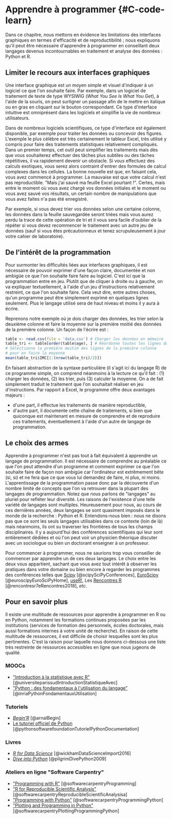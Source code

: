 
# Apprendre à programmer {#C-code-learn}

Dans ce chapitre, nous mettons en évidence les limitations des interfaces
graphiques en termes d'efficacité et de reproductibilité ; nous expliquons
qu'il peut être nécessaire d'apprendre à programmer en conseillant deux langages devenus incontournables en traitement et analyse des données : Python et R.


## Limiter le recours aux interfaces graphiques

Une interface graphique est un moyen simple et visuel d'indiquer à un logiciel
ce que l'on souhaite faire. Par exemple, dans un logiciel de traitement de
texte de type WYSIWIG (*What You See Is What You Get*), à l'aide de la
souris, on peut surligner un passage afin de le mettre en italique ou en gras en
cliquant sur le bouton correspondant. 
Ce type d'interface intuitive est omniprésent dans les logiciels et 
simplifie la vie de nombreux utilisateurs. 

Dans de nombreux logiciels scientifiques, ce type d'interface est également disponible, 
par exemple pour traiter les données ou concevoir des figures. 
L'exemple le plus célèbre est très certainement le tableur Excel, très utilisé y compris pour faire des traitements statistiques relativement compliqués. 
Dans un premier temps, cet outil peut simplifier les traitements mais dès que vous souhaiterez effectuer des tâches plus subtiles
ou des tâches répétitives, il va rapidement devenir un obstacle. Si vous effectuez des calculs exotiques, vous serez alors contraint d'entrer des formules de calcul complexes dans les cellules. 
La bonne nouvelle est que, en faisant cela, vous avez commencé à programmer. 
La mauvaise est que votre calcul n'est pas reproductible. 
"Mais j'ai sauvé ma feuille Excel pourtant !". 
Certes, mais entre le moment où vous avez chargé vos données initiales et 
le moment ou vous avez sauvé vos résultats, un certain nombre de
manipulations que vous avez faites n'a pas été enregistré. 

Par exemple, si vous devez trier vos données selon une certaine colonne, 
les données dans la feuille sauvegardée seront triées mais vous aurez 
perdu la trace de cette opération de tri et il vous sera facile d'oublier
de la répéter si vous devez recommencer le traitement avec un autre jeu de données 
(sauf si vous êtes précautionneux et tenez scrupuleusement à jour votre cahier de laboratoire).


## De l'intérêt de la programmation

Pour surmonter les difficultés liées aux interfaces graphiques, il est
nécessaire de pouvoir exprimer d'une façon claire, documentée et non ambigüe
ce que l'on souhaite faire faire au logiciel. 
C'est ici que la programmation entre en jeu. 
Plutôt que de cliquer à droite ou à gauche, on va expliquer textuellement,
à l'aide d'un jeu d'instructions relativement restreint, ce que l'on souhaite
faire. 
Cela veut dire, entre autres choses, qu'un programme peut être simplement
exprimé en quelques lignes seulement. 
Plus le langage utilisé sera de haut niveau et moins il y aura à écrire. 

Reprenons notre exemple où je dois charger des données, les trier selon la 
deuxième colonne et faire la moyenne sur la première moitié des données
de la première colonne. 
Un façon de l'écrire est :

``` r
table <- read.csv(file = 'data.csv') # Charger les données en mémoire
table_tri <- table[order(table$age), ] # Réordonne toutes les lignes du tableau
# Sélectionne la première moitié des lignes de la première colonne
# pour en faire la moyenne
mean(table_tri$IMC[1:(nrow(table_tri)/2)])
```

En faisant abstraction de la syntaxe particulière (il s'agit ici du langage R)
de ce programme simple, on comprend néanmoins à la lecture ce qu'il fait :
(1) charger les données, (2) les trier,  puis (3) calculer la moyenne. 
On a de fait simplement traduit le traitement que l'on 
souhaitait réaliser en jeu d'instructions. 
Par rapport à Excel, le programme offre deux avantages majeurs : 

- d'une part, il effectue les traitements de manière reproductible,
- d'autre part, il documente cette chaîne de traitements, si bien que
  quiconque est maintenant en mesure de comprendre et de reproduire
  ces traitements, éventuellement à l'aide d'un autre de langage de
  programmation.


## Le choix des armes

Apprendre à programmer n'est pas tout à fait équivalent à apprendre un langage
de programmation.  Il est nécessaire de comprendre au préalable ce que l'on
peut attendre d'un programme et comment exprimer ce que l'on souhaite faire de
façon non ambigüe car l'ordinateur est extrêmement bête (si, si) et ne fera que ce que
vous lui demandez de faire, ni plus, ni moins.  L'apprentissage de la
programmation passe donc par la découverte d'un nombre limité de concepts que
l'on va retrouver dans la plupart des langages de programmation.
Notez que nous parlons de "langages" au pluriel pour refléter leur diversité.
Les raisons de l'existence d'une telle variété de langages sont multiples.
Heureusement pour nous, au cours de ces dernières années, deux langages se sont
quasiment imposés dans le monde de la recherche : Python et R.  Entendons-nous
bien : nous ne disons pas que ce sont les seuls langages utilisables dans ce
contexte (loin de là) mais néanmoins, ils ont su traverser les frontières de
tous les champs disciplinaires. Il y a aujourd'hui des conférences
scientifiques qui leur sont entièrement dédiées et où l'on peut voir un
physicien théorique discuter avec un sociologue ou bien un doctorant enseigner
à un professeur.

Pour commencer à programmer, nous ne saurions trop vous conseiller de commencer
par apprendre un de ces deux langages.  Le choix entre les deux vous
appartient, sachant que vous avez tout intérêt à observer les pratiques dans
votre domaine ou bien encore à regarder les programmes des conférences telles
que [Scipy](http://conference.scipy.org/) [@scipySciPyConferences], [EuroScipy](https://www.euroscipy.org) [@euroscipyEuroSciPyHome],
[useR!](http://www.user2019.fr), Les [Rencontres
R](https://r2018-rennes.sciencesconf.org)
[@rencontresr7eRencontres2018], *etc*. 


## Pour en savoir plus

Il existe une multitude de ressources pour apprendre à programmer en R ou en
Python, notamment les formations continues proposées par les institutions
(services de formation des personnels, écoles doctorales, mais aussi formations
internes à votre unité de recherche).  En raison de cette multitude de
ressources, il est difficile de choisir lesquelles sont les plus pertinentes.
C'est la raison pour laquelle nous donnons ci-dessous une liste très restreinte
de ressources accessibles en ligne que nous jugeons de qualité.

### MOOCs

* ["Introduction à la statistique avec R"](https://www.fun-mooc.fr/courses/UPSUD/42001S06/session06/about) [@universiteparissudIntroductionStatistiqueAvec]
* ["Python : des fondamentaux à l'utilisation du langage"](https://www.fun-mooc.fr/courses/inria/41001S03/session03/about) [@inriaPythonFondamentauxUtilisation]


### Tutoriels

* [*Begin’R*](http://beginr.u-bordeaux.fr) [@arnalBegin]
* [Le tutoriel officiel de Python](https://docs.python.org/fr/3/tutorial) [@pythonsoftwarefoundationTutorielPythonDocumentation]


### Livres

* [*R for Data Science*](https://r4ds.had.co.nz) [@wickhamDataScienceImport2016]
* [*Dive into Python*](https://www.diveinto.org/python3) [@pilgrimDivePython2009]

### Ateliers en ligne "Software Carpentry"

* ["Programming with R"](http://swcarpentry.github.io/r-novice-inflammation) [@softwarecarpentryProgramming]
* ["R for Reproducible Scientific Analysis"](http://swcarpentry.github.io/r-novice-gapminder) [@softwarecarpentryReproducibleScientificAnalysisa]
* ["Programming with Python"](http://swcarpentry.github.io/python-novice-inflammation) [@softwarecarpentryProgrammingPython]
* ["Plotting and Programming in Python"](http://swcarpentry.github.io/python-novice-gapminder) [@softwarecarpentryPlottingProgrammingPython]
